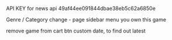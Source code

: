 API KEY for news api
49af44ee091844dbae38eb5c62a6850e

Genre / Category change - page
sidebar menu
you own this game

remove game from cart btn
custom date, to find out latest
